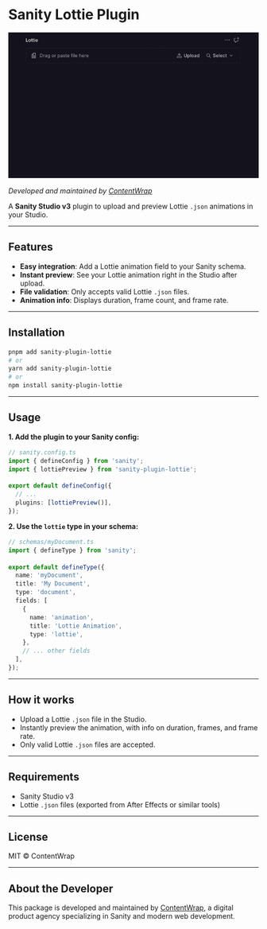 # Sanity Lottie Plugin

![Lottie Preview Demo](README.gif)

_Developed and maintained by [ContentWrap](https://contentwrap.io)_

A **Sanity Studio v3** plugin to upload and preview Lottie `.json` animations in your Studio.

---

## Features

- **Easy integration**: Add a Lottie animation field to your Sanity schema.
- **Instant preview**: See your Lottie animation right in the Studio after upload.
- **File validation**: Only accepts valid Lottie `.json` files.
- **Animation info**: Displays duration, frame count, and frame rate.

---

## Installation

```sh
pnpm add sanity-plugin-lottie
# or
yarn add sanity-plugin-lottie
# or
npm install sanity-plugin-lottie
```

---

## Usage

**1. Add the plugin to your Sanity config:**

```ts
// sanity.config.ts
import { defineConfig } from 'sanity';
import { lottiePreview } from 'sanity-plugin-lottie';

export default defineConfig({
  // ...
  plugins: [lottiePreview()],
});
```

**2. Use the `lottie` type in your schema:**

```ts
// schemas/myDocument.ts
import { defineType } from 'sanity';

export default defineType({
  name: 'myDocument',
  title: 'My Document',
  type: 'document',
  fields: [
    {
      name: 'animation',
      title: 'Lottie Animation',
      type: 'lottie',
    },
    // ... other fields
  ],
});
```

---

## How it works

- Upload a Lottie `.json` file in the Studio.
- Instantly preview the animation, with info on duration, frames, and frame rate.
- Only valid Lottie `.json` files are accepted.

---

## Requirements

- Sanity Studio v3
- Lottie `.json` files (exported from After Effects or similar tools)

---

## License

MIT © ContentWrap

---

## About the Developer

This package is developed and maintained by [ContentWrap](https://contentwrap.io), a digital product agency specializing in Sanity and modern web development.
